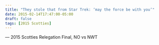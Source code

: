```yaml
---
title: "They stole that from Star Trek: ‘may the force be with you’"
date: 2015-02-14T17:47:00-05:00
draft: false
tags: [2015 Scotties]
---
```

— 2015 Scotties Relegation Final, NO vs NWT
<!--more--> 


